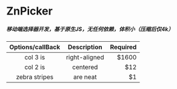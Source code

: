 # ZnPicker
##### 移动端选择器开发，基于原生JS，无任何依赖，体积小（压缩后仅4k）
|Options/callBack|Description|Required|
| :-----------: |:-------------:|------:|
| col 3 is      | right-aligned | $1600 |
| col 2 is      | centered      |   $12 |
| zebra stripes | are neat      |    $1 |
